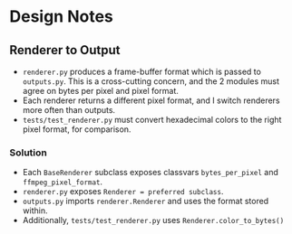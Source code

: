 # Design Notes

## Renderer to Output

- `renderer.py` produces a frame-buffer format which is passed to `outputs.py`. This is a cross-cutting concern, and the 2 modules must agree on bytes per pixel and pixel format.
- Each renderer returns a different pixel format, and I switch renderers more often than outputs.
- `tests/test_renderer.py` must convert hexadecimal colors to the right pixel format, for comparison.

### Solution

- Each `BaseRenderer` subclass exposes classvars `bytes_per_pixel` and `ffmpeg_pixel_format`.
- `renderer.py` exposes `Renderer = preferred subclass`.
- `outputs.py` imports `renderer.Renderer` and uses the format stored within.
- Additionally, `tests/test_renderer.py` uses `Renderer.color_to_bytes()`

